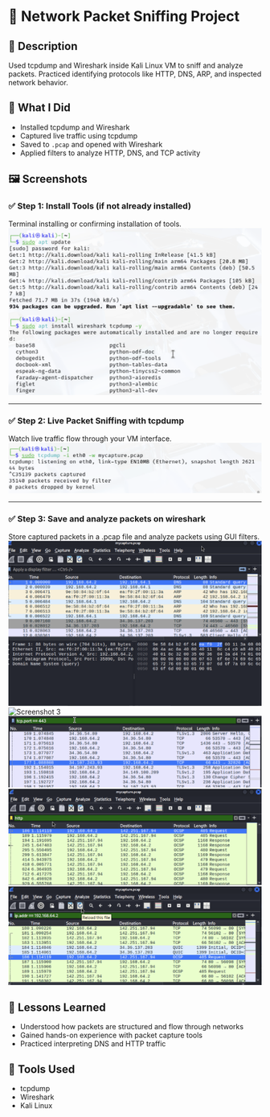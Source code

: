 # 🔐 Network Packet Sniffing Project

## 📄 Description
Used tcpdump and Wireshark inside Kali Linux VM to sniff and analyze packets. Practiced identifying protocols like HTTP, DNS, ARP, and inspected network behavior.

## 🧠 What I Did
- Installed tcpdump and Wireshark
- Captured live traffic using tcpdump
- Saved to `.pcap` and opened with Wireshark
- Applied filters to analyze HTTP, DNS, and TCP activity

## 🖼️ Screenshots
### ✅ Step 1: Install Tools (if not already installed)
Terminal installing or confirming installation of tools.
![Screenshot 1](Screenshots/Sc1.png)

---

### ✅ Step 2: Live Packet Sniffing with tcpdump
Watch live traffic flow through your VM interface.
![Screenshot 2](Screenshots/Sc2.png)

---

### ✅ Step 3: Save and analyze packets on wireshark
Store captured packets in a .pcap file and analyze packets using GUI filters.
![Screenshot 3](Screenshots/sc3.png)
![Screenshot 3](Screenshots/SC3b.png)
![Screenshot 3](Screenshots/Sc3c.png)
![Screenshot 3](Screenshots/Sc3d.png)
![Screenshot 3](Screenshots/Sc3e.png)




## 🧠 Lessons Learned
- Understood how packets are structured and flow through networks
- Gained hands-on experience with packet capture tools
- Practiced interpreting DNS and HTTP traffic

## 🧪 Tools Used
- tcpdump
- Wireshark
- Kali Linux
